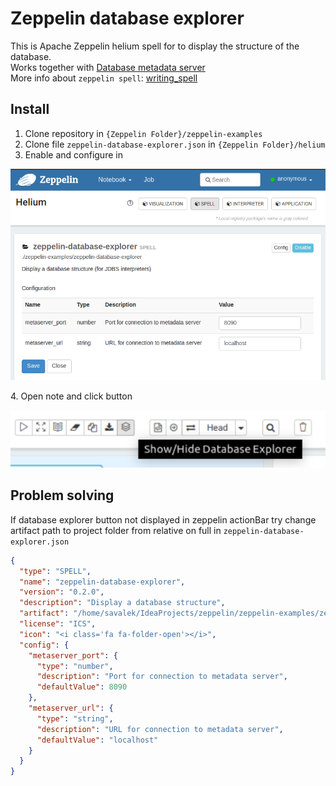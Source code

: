 # Zeppelin database explorer
This is Apache Zeppelin helium spell for to display the structure of the database.  
Works together with [Database metadata server](https://github.com/Savalek/Metadata-server)   
More info about `zeppelin spell`:  [writing_spell](https://zeppelin.apache.org/docs/0.8.0/development/helium/writing_spell.html)

## Install
1. Clone repository in `{Zeppelin Folder}/zeppelin-examples`  
2. Clone file `zeppelin-database-explorer.json` in `{Zeppelin Folder}/helium`
3. Enable and configure in  
<p align="center">
  <img src="https://github.com/Savalek/zeppelin-database-explorer/blob/master/img/spell_settings.png">
</p>
4. Open note and click button
<p align="center">
  <img src="https://github.com/Savalek/zeppelin-database-explorer/blob/master/img/dbEx_button.png">
</p>

## Problem solving
If database explorer button not displayed in zeppelin actionBar try change artifact path to project folder from relative on full in `zeppelin-database-explorer.json`
```json
{
  "type": "SPELL",
  "name": "zeppelin-database-explorer",
  "version": "0.2.0",
  "description": "Display a database structure",
  "artifact": "/home/savalek/IdeaProjects/zeppelin/zeppelin-examples/zeppelin-database-explorer",
  "license": "ICS",
  "icon": "<i class='fa fa-folder-open'></i>",
  "config": {
    "metaserver_port": {
      "type": "number",
      "description": "Port for connection to metadata server",
      "defaultValue": 8090
    },
    "metaserver_url": {
      "type": "string",
      "description": "URL for connection to metadata server",
      "defaultValue": "localhost"
    }
  }
}
```